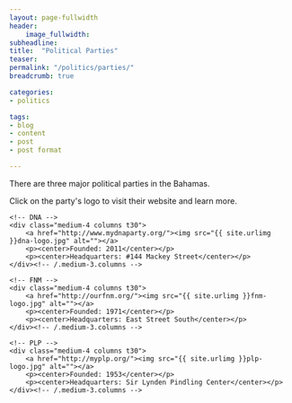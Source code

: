 ```yaml
---
layout: page-fullwidth
header:
    image_fullwidth:
subheadline:
title:  "Political Parties"
teaser: 
permalink: "/politics/parties/"
breadcrumb: true

categories:
- politics

tags:
- blog
- content
- post
- post format

---
```

There are three major political parties in the Bahamas.

Click on the party's logo to visit their website and learn more.

<div class="row">

	<!-- DNA -->
	<div class="medium-4 columns t30">
		<a href="http://www.mydnaparty.org/"><img src="{{ site.urlimg }}dna-logo.jpg" alt=""></a>
		<p><center>Founded: 2011</center></p>
		<p><center>Headquarters: #144 Mackey Street</center></p>
	</div><!-- /.medium-3.columns -->

	<!-- FNM -->
	<div class="medium-4 columns t30">
		<a href="http://ourfnm.org/"><img src="{{ site.urlimg }}fnm-logo.jpg" alt=""></a>
		<p><center>Founded: 1971</center></p>
		<p><center>Headquarters: East Street South</center></p>
	</div><!-- /.medium-3.columns -->

	<!-- PLP -->
	<div class="medium-4 columns t30">
		<a href="http://myplp.org/"><img src="{{ site.urlimg }}plp-logo.jpg" alt=""></a>
		<p><center>Founded: 1953</center></p>
		<p><center>Headquarters: Sir Lynden Pindling Center</center></p>
	</div><!-- /.medium-3.columns -->

</div><!-- /.row -->
